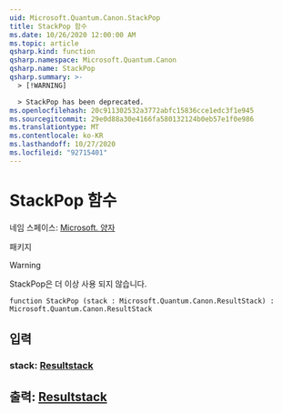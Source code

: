 ```yaml
---
uid: Microsoft.Quantum.Canon.StackPop
title: StackPop 함수
ms.date: 10/26/2020 12:00:00 AM
ms.topic: article
qsharp.kind: function
qsharp.namespace: Microsoft.Quantum.Canon
qsharp.name: StackPop
qsharp.summary: >-
  > [!WARNING]

  > StackPop has been deprecated.
ms.openlocfilehash: 20c911302532a3772abfc15836cce1edc3f1e945
ms.sourcegitcommit: 29e0d88a30e4166fa580132124b0eb57e1f0e986
ms.translationtype: MT
ms.contentlocale: ko-KR
ms.lasthandoff: 10/27/2020
ms.locfileid: "92715401"
---
```

# <a name="stackpop-function"></a>StackPop 함수

네임 스페이스: [Microsoft. 양자](xref:Microsoft.Quantum.Canon)

패키지 [](https://nuget.org/packages/)


> [!WARNING]
> StackPop은 더 이상 사용 되지 않습니다.



```qsharp
function StackPop (stack : Microsoft.Quantum.Canon.ResultStack) : Microsoft.Quantum.Canon.ResultStack
```


## <a name="input"></a>입력

### <a name="stack--resultstack"></a>stack: [Resultstack](xref:Microsoft.Quantum.Canon.ResultStack)





## <a name="output--resultstack"></a>출력: [Resultstack](xref:Microsoft.Quantum.Canon.ResultStack)

